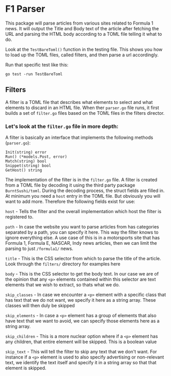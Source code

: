 # F1 Parser

This package will parse articles from various sites related to Formula 1 news.
It will output the Title and Body text of the article after fetching the URL and
parsing the HTML body according to a TOML file telling it what to do.

Look at the `TestBareToml()` function in the testing file. This shows you how to
load up the TOML files, called filters, and then parse a url accordingly.

Run that specific test like this:

`go test -run TestBareToml`

## Filters

A filter is a TOML file that describes what elements to select and what elements
to discard in an HTML file. When ther `parser.go` file runs, it first builds a
set of `filter.go` files based on the TOML files in the filters director.

### Let's look at the `filter.go` file in more depth:

A filter is basically an interface that implements the following methods
(`parser.go`):

```
Init(string) error
Run() (*models.Post, error)
Match(string) bool
Snippet(string) bool
GetHost() string
```

The implementation of the filter is in the `filter.go` file. A filter is created
from a TOML file by decoding it using the third party package `BurntSushi/toml`.
During the decoding process, the struct fields are filled in. At minimum you
need a `host` entry in the TOML file. But obviously you will want to add more.
Therefore the following fields exist for use:

`host` - Tells the filter and the overall implementation which host the filter
is registered to.

`path` - In case the website you want to parse articles from has categories
separated by a path, you can specify it here. This way the filter knows to
ignore everything else. A use case of this is in a motorsports site that has
Formula 1, Formula E, NASCAR, Indy news articles, then we can limit the parsing
to just `/formula1/` news.

`title` - This is the CSS selector from which to parse the title of the article.
Look through the `filters/` directory for examples here

`body` - This is the CSS selector to get the body text. In our case we are of
the opinion that any `<p>` elements contained within this selector are text
elements that we wish to extract, so thats what we do.

`skip_classes` - In case we encounter a `<p>` element with a specific class that
has text that we do not want, we specify it here as a string array. These
classes will then duly be skipped

`skip_elements` - In case a `<p>` element has a group of elements that also have
text that we want to avoid, we can specify those elements here as a string
array.

`skip_children` - This is a more nuclear option where if a `<p>` element has any
children, that entire element will be skipped. This is a boolean value

`skip_text` - This will tell the filter to skip any text that we don't want. For
instance if a `<p>` element is used to also specify advertising or non-relevant
text, we identify the text itself and specify it in a string array so that that
element is skipped.
